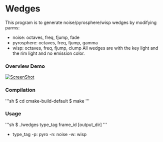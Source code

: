 # Wedges
This program is to generate noise/pyrosphere/wisp wedges by modifying parms:
- noise: octaves, freq, fjump, fade
- pyrosphere: octaves, freq, fjump, gamma
- wisp: octaves, freq, fjump, clump
All wedges are with the key light and the rim light and no emission color.

### Overview Demo
[![ScreenShot](https://cloud.githubusercontent.com/assets/16331066/24129538/aedc0506-0db9-11e7-8aa3-0d45c2f3ba62.png)](https://vimeo.com/209309886)
### Compilation
'''sh
$ cd cmake-build-default
$ make
'''
### Usage
'''sh
$ ./wedges type_tag frame_id [output_dir]
'''
- type_tag
	-p: pyro
	-n: noise
	-w: wisp

